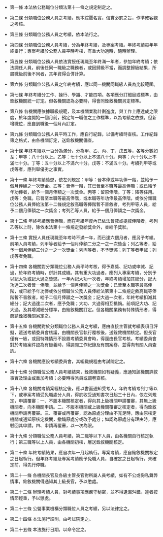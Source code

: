 * 第一條 本法依公務職位分類法第十一條之規定制定之。

* 第二條 分類職位公務人員之考績，應本綜覈名實，信賞必罰之旨，作準確客觀之考核。

* 第三條 分類職位公務人員之考績，依本法行之。

* 第四條 分類職位公務人員考績，分為年終考績，及專案考績。年終考績每年年終舉行；專案考績於公務人員平時考核，有重大功過時，隨時辦理。

* 第五條 分類職位公務人員依法實授任現職至年終滿一年者，參加年終考績；依法調任人員，前後任同一職級之職務者，或因歸級不當，而調整歸級結果，所屬職級前後不同者，其年資得合併計算。

* 第六條 分類職位公務人員之年終考績，應以同一機關同職級人員為比較範圍。

* 第七條 年終考績分工作、操行、學識、才能四項。各項應分訂細目或標準，由銓敘機關統一訂定。但各機關認為必要時，得會同銓敘機關另定標準。

* 第八條 各機關應依據職級規範，及本機關業務計劃進度，與工作上應達成之限度，於年度開始一個月前，預定每一職位之工作標準，以為考績之依據。但新增職位，應自到職後一個月內訂定。

* 第九條 分類職位公務人員平時工作，應自行紀錄，以備考績時查核。工作紀錄簿之格式，由各機關訂定，送銓敘機關備查。

* 第十條 年終考績以一百分為滿分，分為甲、乙、丙、丁、戊五等，各等分數如左：甲等：八十分以上。乙等：七十分以上不滿八十分。丙等：六十分以上不滿七十分。丁等：五十分以上不滿六十分。戊等：不滿五十分。考績列甲等或戊等者，應列舉優劣之事實。

* 第十一條 年終考績獎懲，依左列規定：甲等：晉本俸或年功俸一階，並給予一個月俸額之一次獎金。乙等：晉俸一階，其已晉至本職等最高俸階；或已給予年功俸者，給予一個月俸額之一次獎金。丙等：留原俸階。丁等：降等任用。戊等：免職。已晉至本職等最高俸階，或本職等年功俸最高俸階，或依分類職位公務人員俸給法第十二條規定敘高職等俸階暫不晉敘者，考列甲等人員，給予二個月俸額之一次獎金；考列乙等人員，給予一個月俸額之一次獎金。

* 第十二條 年終考績應晉俸階，而在考績年度內已依法晉敘或提敘俸階者，考列乙等以上時，除依本法第十一條規定發給獎金外，並給予獎狀。

* 第十三條 實授人員任現職至年考時不滿一年，而已達六個月者，應另予考績。前項人員考績，列甲等者給予一個月俸額二分之一之一次獎金；列乙等者，給予一個月俸額三分之一之一次獎金；列丙等者，不予獎懲；列丁等者申誡；列戊等者免職。

* 第十四條 各機關對分類職位公務人員平時考核，得予嘉獎、記功或申誡、記過，於年終考績時，併計其成績。其有重大功過者，應列入專案考績，分別予以記大功或記大過之獎懲。一年內記大功一次者，年終考績增加其總分，記大功達二次者晉一俸階，並給予一個月俸額之一次獎金；已晉至本職等最高俸階，或已給予年功俸或依分類職位公務人員俸給法第第十二條規定敘高職等俸階暫不晉敘者，給予二個月俸額之一次獎金；記大過一次者，年終考績扣減其總分；記大過達二次者，應予免職；大功、大過得相互抵銷。前項記大功、記大過，及其增減總分標準，由銓敘機關訂定。但各機關業務有特殊情形者，得商請銓敘機關另定之。

* 第十五條 各機關對於分類職位公務人員之考績，應由直接主管就考績表項目評擬，遞送考績委員會核議，由機關長官執行覆核後，送銓敘機關核定。但長官僅有一級，或因特殊情形不設置考績委員會時，得逕由長官考核。考績委員會對於考績案件認為有疑義時，得調閱工作紀錄及有關案卷，並得向有關人員查詢。

* 第十六條 各機關應設考績委員會，其組織規程由考試院定之。

* 第十七條 分類職位公務人員考績結果，銓敘機關如有疑義，應通知該機關詳敘事實及理由或重加考績；必要時得派員或調卷查核。

* 第十八條 各機關考績案經核定後，應以書面通知受考人。年終考績考列丁等以下，或專案考績受免職處分人員，得於收受通知書次日起三十日內，依左列規定，申請覆審：一、不服本機關核定者，得向其上級機關申請覆審，其無上級機關者，向本機關申請。二、不服本機關或上級機關覆審之核定者，得向銓敘機關申請再覆審。三、覆審或再覆審，認為原處分理由不充足時，應由原核定機關或通知原核定機關，撤銷原處分或改予處分；如認為原處分有理由時，應駁回其申請。四、申請再覆審，以一次為限。

* 第十九條 分類職位公務人員考績，第二職等以下人員，由各機關自行核定執行；第三職等以上人員，由各機關初核，層送銓敘機關核定。

* 第二十條 年終考績結果，應自次年一月起執行。專案考績，應自銓敘機關核定之日起執行。但年終考績及專案考績應予免職人員，自確定之日起執行，未確定前，得先行停職。

* 第二十一條 各機關長官及各級主管長官對所屬人員考績，如有不公或徇私舞弊情事，銓敘機關得通知其上級長官，予以懲處。

* 第二十二條 辦理考績人員，對考績事項應嚴守秘密，並不得遺漏舛錯。違者按情節輕重，予以懲處。

* 第二十三條 公營事業機構分類職位人員之考績，另以法律定之。

* 第二十四條 本法施行細則，由考試院定之。

* 第二十五條 本法施行日期，以命令定之。

